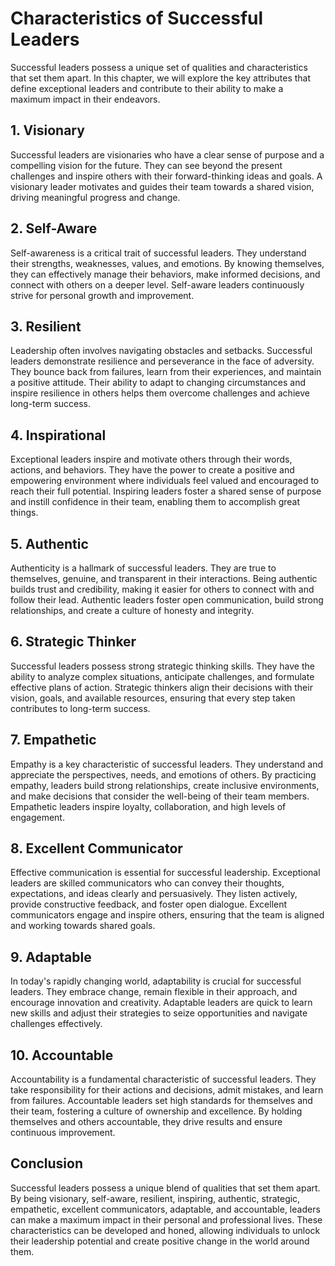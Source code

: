Characteristics of Successful Leaders
==============================================

Successful leaders possess a unique set of qualities and characteristics that set them apart. In this chapter, we will explore the key attributes that define exceptional leaders and contribute to their ability to make a maximum impact in their endeavors.

**1. Visionary**
----------------

Successful leaders are visionaries who have a clear sense of purpose and a compelling vision for the future. They can see beyond the present challenges and inspire others with their forward-thinking ideas and goals. A visionary leader motivates and guides their team towards a shared vision, driving meaningful progress and change.

**2. Self-Aware**
-----------------

Self-awareness is a critical trait of successful leaders. They understand their strengths, weaknesses, values, and emotions. By knowing themselves, they can effectively manage their behaviors, make informed decisions, and connect with others on a deeper level. Self-aware leaders continuously strive for personal growth and improvement.

**3. Resilient**
----------------

Leadership often involves navigating obstacles and setbacks. Successful leaders demonstrate resilience and perseverance in the face of adversity. They bounce back from failures, learn from their experiences, and maintain a positive attitude. Their ability to adapt to changing circumstances and inspire resilience in others helps them overcome challenges and achieve long-term success.

**4. Inspirational**
--------------------

Exceptional leaders inspire and motivate others through their words, actions, and behaviors. They have the power to create a positive and empowering environment where individuals feel valued and encouraged to reach their full potential. Inspiring leaders foster a shared sense of purpose and instill confidence in their team, enabling them to accomplish great things.

**5. Authentic**
----------------

Authenticity is a hallmark of successful leaders. They are true to themselves, genuine, and transparent in their interactions. Being authentic builds trust and credibility, making it easier for others to connect with and follow their lead. Authentic leaders foster open communication, build strong relationships, and create a culture of honesty and integrity.

**6. Strategic Thinker**
------------------------

Successful leaders possess strong strategic thinking skills. They have the ability to analyze complex situations, anticipate challenges, and formulate effective plans of action. Strategic thinkers align their decisions with their vision, goals, and available resources, ensuring that every step taken contributes to long-term success.

**7. Empathetic**
-----------------

Empathy is a key characteristic of successful leaders. They understand and appreciate the perspectives, needs, and emotions of others. By practicing empathy, leaders build strong relationships, create inclusive environments, and make decisions that consider the well-being of their team members. Empathetic leaders inspire loyalty, collaboration, and high levels of engagement.

**8. Excellent Communicator**
-----------------------------

Effective communication is essential for successful leadership. Exceptional leaders are skilled communicators who can convey their thoughts, expectations, and ideas clearly and persuasively. They listen actively, provide constructive feedback, and foster open dialogue. Excellent communicators engage and inspire others, ensuring that the team is aligned and working towards shared goals.

**9. Adaptable**
----------------

In today's rapidly changing world, adaptability is crucial for successful leaders. They embrace change, remain flexible in their approach, and encourage innovation and creativity. Adaptable leaders are quick to learn new skills and adjust their strategies to seize opportunities and navigate challenges effectively.

**10. Accountable**
-------------------

Accountability is a fundamental characteristic of successful leaders. They take responsibility for their actions and decisions, admit mistakes, and learn from failures. Accountable leaders set high standards for themselves and their team, fostering a culture of ownership and excellence. By holding themselves and others accountable, they drive results and ensure continuous improvement.

**Conclusion**
--------------

Successful leaders possess a unique blend of qualities that set them apart. By being visionary, self-aware, resilient, inspiring, authentic, strategic, empathetic, excellent communicators, adaptable, and accountable, leaders can make a maximum impact in their personal and professional lives. These characteristics can be developed and honed, allowing individuals to unlock their leadership potential and create positive change in the world around them.
